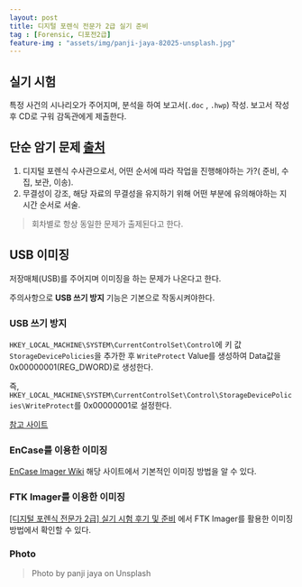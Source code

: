 ```yaml
---
layout: post
title: 디지털 포렌식 전문가 2급 실기 준비
tag : [Forensic, 디포전2급]
feature-img : "assets/img/panji-jaya-82025-unsplash.jpg"
---
```


## 실기 시험
특정 사건의 시나리오가 주어지며, 분석을 하여 보고서(```.doc``` , ```.hwp```) 작성.
보고서 작성 후 CD로 구워 감독관에게 제출한다.


## 단순 암기 문제 [출처](https://cpuu.postype.com/post/37468)
1. 디지털 포렌식 수사관으로서, 어떤 순서에 따라 작업을 진행해야하는 가?( 준비, 수집, 보관, 이송).
2. 무결성이 강조, 해당 자료의 무결성을 유지하기 위해 어떤 부분에 유의해야하는 지 시간 순서로 서술.

> 회차별로 항상 동일한 문제가 출제된다고 한다.

## USB 이미징
저장매체(USB)를 주어지며 이미징을 하는 문제가 나온다고 한다.

주의사항으로 **USB 쓰기 방지** 기능은 기본으로 작동시켜야한다.

### USB 쓰기 방지
```HKEY_LOCAL_MACHINE\SYSTEM\CurrentControlSet\Control```에 키 값 ```StorageDevicePolicies```을 추가한 후 ```WriteProtect``` Value를 생성하여 Data값을 0x00000001(REG_DWORD)로 생성한다.

즉, ```HKEY_LOCAL_MACHINE\SYSTEM\CurrentControlSet\Control\StorageDevicePolicies\WriteProtect```를 0x00000001로 설정한다.

[참고 사이트](http://forensic-proof.com/archives/265)

### EnCase를 이용한 이미징
[EnCase Imager Wiki](http://forensic.korea.ac.kr/DFWIKI/index.php/EnCase_Imager) 해당 사이트에서 기본적인 이미징 방법을 알 수 있다.

### FTK Imager를 이용한 이미징
[[디지털 포렌식 전문가 2급] 실기 시험 후기 및 준비](http://ris1.tistory.com/304) 에서 FTK Imager를 활용한 이미징 방법에서 확인할 수 있다.


### Photo
> Photo by panji jaya on Unsplash